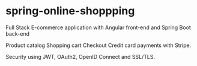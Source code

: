 # spring-online-shoppping 
Full Stack E-commerce application with Angular front-end and Spring Boot back-end

Product catalog
Shopping cart
Checkout
Credit card payments with Stripe.

Security using JWT, OAuth2, OpenID Connect and SSL/TLS.
 
